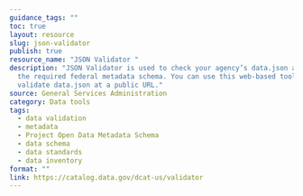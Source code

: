 ```yaml
---
guidance_tags: ""
toc: true
layout: resource
slug: json-validator
publish: true
resource_name: "JSON Validator "
description: "JSON Validator is used to check your agency’s data.json against
  the required federal metadata schema. You can use this web-based tool to
  validate data.json at a public URL."
source: General Services Administration
category: Data tools
tags:
  - data validation
  - metadata
  - Project Open Data Metadata Schema
  - data schema
  - data standards
  - data inventory
format: ""
link: https://catalog.data.gov/dcat-us/validator
---
```

